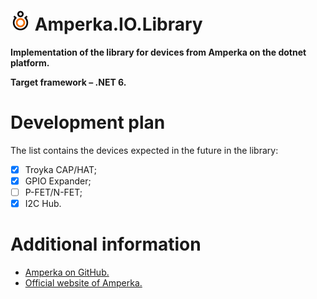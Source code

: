# <img src="/img/amperka-logo-32.png"></img> **Amperka.IO.Library**

**Implementation of the library for devices from Amperka on the dotnet platform.**

**Target framework – .NET 6.**

# Development plan
The list contains the devices expected in the future in the library:
- [x] Troyka CAP/HAT;
- [x] GPIO Expander;
- [ ] P-FET/N-FET;
- [x] I2C Hub.

# Additional information

* [Amperka on GitHub.](https://github.com/amperka)
* [Official website of Amperka.](https://amperka.com/)
